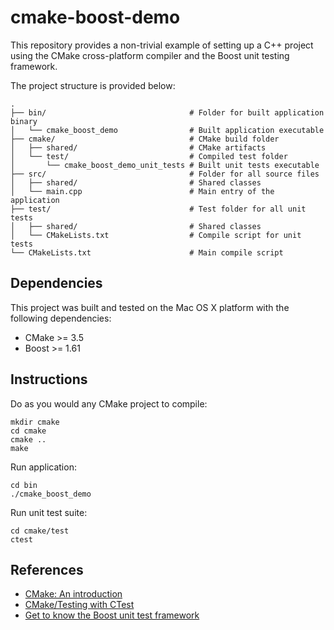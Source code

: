 cmake-boost-demo
================

This repository provides a non-trivial example of setting up a C++ project 
using the CMake cross-platform compiler and the Boost unit testing 
framework.

The project structure is provided below:

```
.
├── bin/                                # Folder for built application binary
│   └── cmake_boost_demo                # Built application executable
├── cmake/                              # CMake build folder
│   ├── shared/                         # CMake artifacts
│   └── test/                           # Compiled test folder
│       └── cmake_boost_demo_unit_tests # Built unit tests executable
├── src/                                # Folder for all source files
│   ├── shared/                         # Shared classes
│   └── main.cpp                        # Main entry of the application
├── test/                               # Test folder for all unit tests
│   ├── shared/                         # Shared classes
│   └── CMakeLists.txt                  # Compile script for unit tests
└── CMakeLists.txt                      # Main compile script
```

## Dependencies

This project was built and tested on the Mac OS X platform with the
following dependencies:

* CMake >= 3.5
* Boost >= 1.61

## Instructions

Do as you would any CMake project to compile:

```
mkdir cmake
cd cmake
cmake ..
make
```

Run application:

```
cd bin
./cmake_boost_demo
```

Run unit test suite:

```
cd cmake/test
ctest
```

## References

* [CMake: An introduction](https://www.cs.swarthmore.edu/~adanner/tips/cmake.php)
* [CMake/Testing with CTest](https://cmake.org/Wiki/CMake/Testing_With_CTest)
* [Get to know the Boost unit test framework](http://www.ibm.com/developerworks/aix/library/au-ctools1_boost/index.html)
